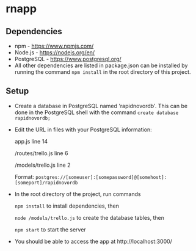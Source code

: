 # rnapp

## Dependencies
* npm - https://www.npmjs.com/
* Node.js - https://nodejs.org/en/
* PostgreSQL - https://www.postgresql.org/
* All other dependencies are listed in package.json can be installed by running the command `npm install` in the root directory of this project.

## Setup
* Create a database in PostgreSQL named 'rapidnovordb'. This can be done in the PostgreSQL shell with the command `create database rapidnovordb;` 
* Edit the URL in files with your PostgreSQL information:

   app.js line 14
   
   /routes/trello.js line 6
   
   /models/trello.js line 2
   
   Format: `postgres://[someuser]:[somepassword]@[somehost]:[someport]/rapidnovordb`
   
* In the root directory of the project, run commands

   `npm install` to install dependencies, then 
   
   `node /models/trello.js` to create the database tables, then
   
   `npm start` to start the server
   
* You should be able to access the app at http://localhost:3000/
